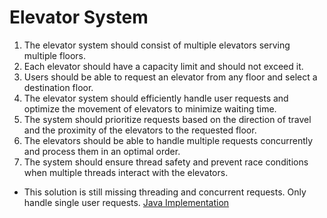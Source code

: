 # Elevator System

1. The elevator system should consist of multiple elevators serving multiple floors. 
2. Each elevator should have a capacity limit and should not exceed it. 
3. Users should be able to request an elevator from any floor and select a destination floor. 
4. The elevator system should efficiently handle user requests and optimize the movement of elevators to minimize waiting time. 
5. The system should prioritize requests based on the direction of travel and the proximity of the elevators to the requested floor. 
6. The elevators should be able to handle multiple requests concurrently and process them in an optimal order. 
7. The system should ensure thread safety and prevent race conditions when multiple threads interact with the elevators.


- This solution is still missing threading and concurrent requests. Only handle single user requests.
[Java Implementation](./../code/src/elevatorSystem/execution/ElevatorSystem.java)